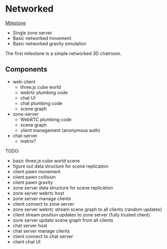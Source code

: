 # Networked
[Milestone](https://github.com/PersistentWorldNetwork/PersistentWorldNetwork/milestone/1)
- Single zone server
- Basic networked movement
- Basic networked gravity simulation

The first milestone is a simple networked 3D chatroom. 

## Components
- web-client
    - three.js cube world
    - webrtc plumbing code
    - chat UI
    - chat plumbing code
    - scene graph
- zone-server
    - WebRTC plumbing code
    - scene graph
    - client management (anonymous auth)
- chat-server
    - matrix?

TODO:
- basic three.js cube world scene
- figure out data structure for scene replication
- client pawn movement
- client pawn collision
- client pawn gravity
- zone server data structure for scene replication
- zone server webrtc host
- zone server manage clients
- client connect to zone server
- zone server webrtc stream scene graph to all clients (random updates)
- client stream position updates to zone server (fully trusted client)
- zone server update scene graph from all clients
- chat server host
- chat server manage clients
- client connect to chat server
- client chat UI